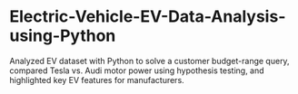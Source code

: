 # Electric-Vehicle-EV-Data-Analysis-using-Python
Analyzed EV dataset with Python to solve a customer budget-range query, compared Tesla vs. Audi motor power using hypothesis testing, and highlighted key EV features for manufacturers.  
